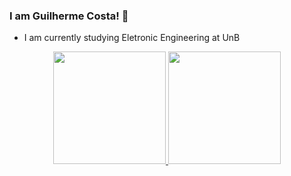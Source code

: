 ### I am Guilherme Costa! 👋

- I am currently studying Eletronic Engineering at UnB

<div align="center">
  <a href="https://github.com/GuilhermeRCost">
  <img height="180em" src="https://github-readme-stats.vercel.app/api?username=GuilhermeRCost&show_icons=true&theme=dark&include_all_commits=true&count_private=true"/>
  <img height="180em" src="https://github-readme-stats.vercel.app/api/top-langs/?username=GuilhermeRCost&layout=compact&langs_count=7&theme=dark"/>
</div>
  

